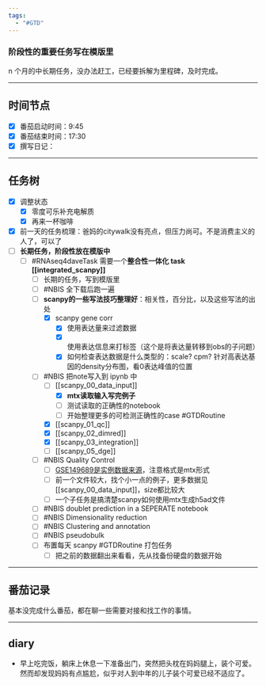```yaml
---
tags:
  - "#GTD"
---
```


### 阶段性的重要任务写在模版里

n 个月的中长期任务，没办法赶工，已经要拆解为里程碑，及时完成。

---
## 时间节点

- [x] 番茄启动时间：9:45
- [x] 番茄结束时间：17:30
- [x] 撰写日记：

---
## 任务树

- [x] 调整状态
	- [x] 零度可乐补充电解质
	 - [x] 再来一杯咖啡
- [x] 前一天的任务梳理：爸妈的citywalk没有亮点，但压力尚可。不是消费主义的人了，可以了
- [ ] **长期任务，阶段性放在模版中**
  - [ ] #RNAseq4daveTask 需要一个**整合性一体化 task [[integrated_scanpy]]**
    - [ ] 长期的任务，写到模版里
    - [ ] #NBIS 全下载后跑一遍
    - [ ] **scanpy的一些写法技巧整理好**：相关性，百分比，以及这些写法的出处
	    - [x] scanpy gene corr
	      - [x] 使用表达量来过滤数据
	       - [x] 使用表达信息来打标签（这个是将表达量转移到obs的子问题）
	        - [x] 如何检查表达数据是什么类型的：scale? cpm? 针对高表达基因的density分布图，看0表达峰值的位置
    - [ ] #NBIS 把note写入到 ipynb 中
	    - [ ] [[scanpy_00_data_input]]
		    - [x] **mtx读取输入写完例子**
	        - [ ] 测试读取的正确性的notebook
		    - [ ] 开始整理更多的可检测正确性的case #GTDRoutine 
	    - [x] [[scanpy_01_qc]]
	    - [x] [[scanpy_02_dimred]]
	    - [x] [[scanpy_03_integration]]
	    - [ ] [[scanpy_05_dge]]
    - [ ] #NBIS Quality Control
	    - [ ] [GSE149689是实例数据来源](https://www.ncbi.nlm.nih.gov/geo/query/acc.cgi?acc=GSE149689)，注意格式是mtx形式 
	    - [ ] 前一个文件较大，找个小一点的例子，更多数据见[[scanpy_00_data_input]]，size都比较大
	    - [ ] 一个子任务是搞清楚scanpy如何使用mtx生成h5ad文件
    - [ ] #NBIS doublet prediction in a SEPERATE notebook
    - [ ] #NBIS Dimensionality reduction
    - [ ] #NBIS Clustering and annotation
    - [ ] #NBIS pseudobulk
    - [ ] 布置每天 scanpy #GTDRoutine 打包任务
	    - [ ] 把之前的数据翻出来看看，先从找备份硬盘的数据开始
    
---
## 番茄记录

基本没完成什么番茄，都在聊一些需要对接和找工作的事情。

---

## diary
- 早上吃完饭，躺床上休息一下准备出门，突然把头枕在妈妈腿上，装个可爱。
然而却发现妈妈有点尴尬，似乎对人到中年的儿子装个可爱已经不适应了。
